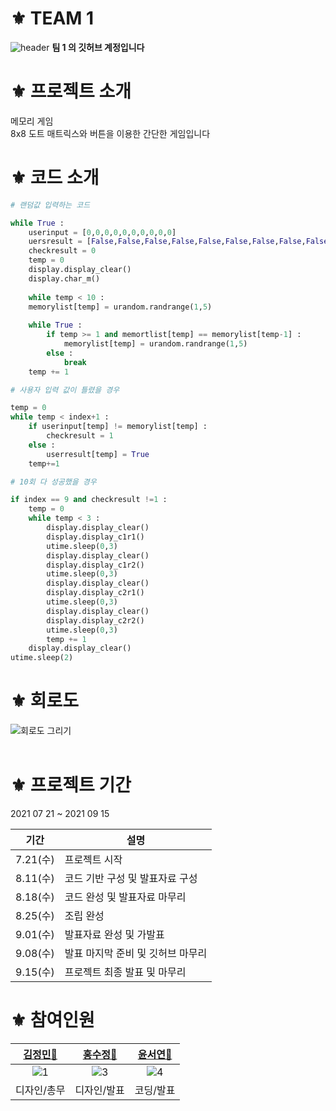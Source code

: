 # ⚜ TEAM 1
![header](https://user-images.githubusercontent.com/87738954/130777709-153037c5-1944-4ce8-acc0-b4624842d482.png)
**팀 1 의 깃허브 계정입니다** 

# ⚜ 프로젝트 소개 
메모리 게임<br>
8x8 도트 매트릭스와 버튼을 이용한 간단한 게임입니다<br> 

# ⚜ 코드 소개 

```Python
# 랜덤값 입력하는 코드 

while True :
    userinput = [0,0,0,0,0,0,0,0,0,0]
    uersresult = [False,False,False,False,False,False,False,False,False,False]
    checkresult = 0
    temp = 0
    display.display_clear()
    display.char_m()
    
    while temp < 10 : 
    memorylist[temp] = urandom.randrange(1,5)
    
    while True : 
        if temp >= 1 and memortlist[temp] == memorylist[temp-1] : 
            memorylist[temp] = urandom.randrange(1,5)
        else :
            break
    temp += 1
```
```Python
# 사용자 입력 값이 틀렸을 경우

temp = 0 
while temp < index+1 :
    if userinput[temp] != memorylist[temp] : 
        checkresult = 1
    else : 
        userresult[temp] = True
    temp+=1
```
```Python
# 10회 다 성공했을 경우 

if index == 9 and checkresult !=1 :
    temp = 0
    while temp < 3 :
        display.display_clear()
        display.display_c1r1()
        utime.sleep(0,3)
        display.display_clear()
        display.display_c1r2()
        utime.sleep(0,3)
        display.display_clear()
        display.display_c2r1()
        utime.sleep(0,3)
        display.display_clear()
        display.display_c2r2()
        utime.sleep(0,3)
        temp += 1
    display.display_clear()
utime.sleep(2)
```

# ⚜ 회로도 
![회로도 그리기](https://user-images.githubusercontent.com/87738954/132500478-c727fc54-be23-4549-8386-4fa61bb15a04.png)
<br><br>

# ⚜ 프로젝트 기간
2021 07 21 ~ 2021 09 15

| 기간                | 설명                                                         |
| ------------------- | ------------------------------------------------------------ |
| 7.21(수)            | 프로젝트 시작                                                 |
| 8.11(수)            | 코드 기반 구성 및 발표자료 구성                                 |
| 8.18(수)            | 코드 완성 및 발표자료 마무리                                    |
| 8.25(수)            | 조립 완성                                                     |
| 9.01(수)            | 발표자료 완성 및 가발표                                        |
| 9.08(수)            | 발표 마지막 준비 및 깃허브 마무리                               |
| 9.15(수)            | 프로젝트 최종 발표 및 마무리                                    |


# ⚜ 참여인원

| [**김정민**🐌](https://github.com/minusminu) | [**홍수정💎**](https://github.com/SJHXjiah) | [**윤서연💌**](https://github.com/seoyeonnnnnnnnnn) |
| :----: | :----: | :----: |
| ![1](https://user-images.githubusercontent.com/87738954/131217389-121e1003-5771-442c-aec5-3a4ad2ebd146.png) | ![3](https://user-images.githubusercontent.com/87738954/131217412-ba8c2b4b-faad-42ed-8ff6-0dc07b8077a1.png) | ![4](https://user-images.githubusercontent.com/87738954/131217401-adaa4383-d687-4718-ae2e-d29d65e51ecf.png) |
| 디자인/총무 | 디자인/발표 | 코딩/발표 |
